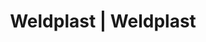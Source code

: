 ---
Link: "file:/Users/vinayakpatel/Downloads/www.weldplast.cz/eshop_products_compare/add/eshop-products-variant745"
product_name: "null"
product_id: "null"
title: "Weldplast | Weldplast"
product_desc: ""
product_specs: ""
product_downloads: ""
href: ""
accessories: ""
similar_products: ""
---